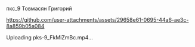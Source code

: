 пкс_9 Товмасян Григорий


https://github.com/user-attachments/assets/29658e61-0695-44a6-ae3c-8a859b05a084



Uploading pks-9_FkMiZmBc.mp4…

